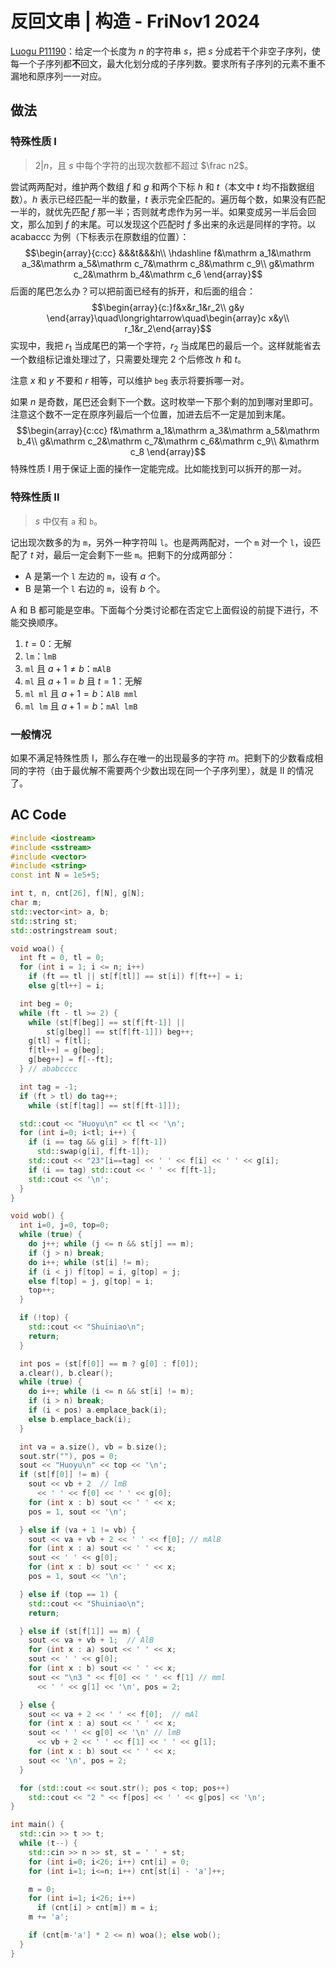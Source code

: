 # 反回文串 | 构造 - FriNov1 2024
[Luogu P11190](https://www.luogu.com.cn/problem/P11190)：给定一个长度为 $n$ 的字符串 $s$，把 $s$ 分成若干个非空子序列，使每一个子序列都**不**回文，最大化划分成的子序列数。要求所有子序列的元素不重不漏地和原序列一一对应。

## 做法
### 特殊性质 I
> $2|n$，且 $s$ 中每个字符的出现次数都不超过 $\frac n2$。

尝试两两配对，维护两个数组 $f$ 和 $g$ 和两个下标 $h$ 和 $t$（本文中 $t$ 均不指数据组数）。$h$ 表示已经匹配一半的数量，$t$ 表示完全匹配的。遍历每个数，如果没有匹配一半的，就优先匹配 $f$ 那一半；否则就考虑作为另一半。如果变成另一半后会回文，那么加到 $f$ 的末尾。可以发现这个匹配时 $f$ 多出来的永远是同样的字符。以 $\textrm{acabaccc}$ 为例（下标表示在原数组的位置）：
$$\begin{array}{c:cc}
&&&t&&&h\\ \hdashline
f&\mathrm a_1&\mathrm a_3&\mathrm a_5&\mathrm c_7&\mathrm c_8&\mathrm c_9\\
g&\mathrm c_2&\mathrm b_4&\mathrm c_6
\end{array}$$
后面的尾巴怎么办？可以把前面已经有的拆开，和后面的组合：
$$\begin{array}{c:}f&x&r_1&r_2\\ g&y
\end{array}\quad\longrightarrow\quad\begin{array}c
x&y\\ r_1&r_2\end{array}$$
实现中，我把 $r_1$ 当成尾巴的第一个字符，$r_2$ 当成尾巴的最后一个。这样就能省去一个数组标记谁处理过了，只需要处理完 2 个后修改 $h$ 和 $t$。

注意 $x$ 和 $y$ 不要和 $r$ 相等，可以维护 `beg` 表示将要拆哪一对。

如果 $n$ 是奇数，尾巴还会剩下一个数。这时枚举一下那个剩的加到哪对里即可。注意这个数不一定在原序列最后一个位置，加进去后不一定是加到末尾。
$$\begin{array}{c:cc}
f&\mathrm a_1&\mathrm a_3&\mathrm a_5&\mathrm b_4\\
g&\mathrm c_2&\mathrm c_7&\mathrm c_6&\mathrm c_9\\
&\mathrm c_8
\end{array}$$
特殊性质 I 用于保证上面的操作一定能完成。比如能找到可以拆开的那一对。

### 特殊性质 II
> $s$ 中仅有 `a` 和 `b`。

记出现次数多的为 `m`，另外一种字符叫 `l`。也是两两配对，一个 `m` 对一个 `l`，设匹配了 $t$ 对，最后一定会剩下一些 `m`。把剩下的分成两部分：
- A 是第一个 `l` 左边的 `m`，设有 $a$ 个。
- B 是第一个 `l` 右边的 `m`，设有 $b$ 个。

A 和 B 都可能是空串。下面每个分类讨论都在否定它上面假设的前提下进行，不能交换顺序。
1.  $t=0$：无解
1.  `lm`：`lmB`
1.  `ml` 且 $a+1\ne b$：`mAlB`
1.  `ml` 且 $a+1=b$ 且 $t=1$：无解
1.  `ml ml` 且 $a+1=b$：`AlB mml`
1.  `ml lm` 且 $a+1=b$：`mAl lmB`

### 一般情况
如果不满足特殊性质 I，那么存在唯一的出现最多的字符 $m$。把剩下的少数看成相同的字符（由于最优解不需要两个少数出现在同一个子序列里），就是 II 的情况了。

## AC Code
```cpp
#include <iostream>
#include <sstream>
#include <vector>
#include <string>
const int N = 1e5+5;

int t, n, cnt[26], f[N], g[N];
char m;
std::vector<int> a, b;
std::string st;
std::ostringstream sout;

void woa() {
  int ft = 0, tl = 0;
  for (int i = 1; i <= n; i++)
    if (ft == tl || st[f[tl]] == st[i]) f[ft++] = i;
    else g[tl++] = i;

  int beg = 0;
  while (ft - tl >= 2) {
    while (st[f[beg]] == st[f[ft-1]] ||
        st[g[beg]] == st[f[ft-1]]) beg++;
    g[tl] = f[tl];
    f[tl++] = g[beg];
    g[beg++] = f[--ft];
  } // ababcccc

  int tag = -1;
  if (ft > tl) do tag++;
    while (st[f[tag]] == st[f[ft-1]]);

  std::cout << "Huoyu\n" << tl << '\n';
  for (int i=0; i<tl; i++) {
    if (i == tag && g[i] > f[ft-1])
      std::swap(g[i], f[ft-1]);
    std::cout << "23"[i==tag] << ' ' << f[i] << ' ' << g[i];
    if (i == tag) std::cout << ' ' << f[ft-1];
    std::cout << '\n';
  }
}

void wob() {
  int i=0, j=0, top=0;
  while (true) {
    do j++; while (j <= n && st[j] == m);
    if (j > n) break;
    do i++; while (st[i] != m);
    if (i < j) f[top] = i, g[top] = j;
    else f[top] = j, g[top] = i;
    top++;
  }

  if (!top) {
    std::cout << "Shuiniao\n";
    return;
  }

  int pos = (st[f[0]] == m ? g[0] : f[0]);
  a.clear(), b.clear();
  while (true) {
    do i++; while (i <= n && st[i] != m);
    if (i > n) break;
    if (i < pos) a.emplace_back(i);
    else b.emplace_back(i);
  }

  int va = a.size(), vb = b.size();
  sout.str(""), pos = 0;
  sout << "Huoyu\n" << top << '\n';
  if (st[f[0]] != m) {
    sout << vb + 2  // lmB
      << ' ' << f[0] << ' ' << g[0];
    for (int x : b) sout << ' ' << x;
    pos = 1, sout << '\n';

  } else if (va + 1 != vb) {
    sout << va + vb + 2 << ' ' << f[0]; // mAlB
    for (int x : a) sout << ' ' << x;
    sout << ' ' << g[0];
    for (int x : b) sout << ' ' << x;
    pos = 1, sout << '\n';

  } else if (top == 1) {
    std::cout << "Shuiniao\n";
    return;

  } else if (st[f[1]] == m) {
    sout << va + vb + 1;  // AlB
    for (int x : a) sout << ' ' << x;
    sout << ' ' << g[0];
    for (int x : b) sout << ' ' << x;
    sout << "\n3 " << f[0] << ' ' << f[1] // mml
      << ' ' << g[1] << '\n', pos = 2;

  } else {
    sout << va + 2 << ' ' << f[0];  // mAl
    for (int x : a) sout << ' ' << x;
    sout << ' ' << g[0] << '\n' // lmB
      << vb + 2 << ' ' << f[1] << ' ' << g[1];
    for (int x : b) sout << ' ' << x;
    sout << '\n', pos = 2;
  }

  for (std::cout << sout.str(); pos < top; pos++)
    std::cout << "2 " << f[pos] << ' ' << g[pos] << '\n';
}

int main() {
  std::cin >> t >> t;
  while (t--) {
    std::cin >> n >> st, st = ' ' + st;
    for (int i=0; i<26; i++) cnt[i] = 0;
    for (int i=1; i<=n; i++) cnt[st[i] - 'a']++;

    m = 0;
    for (int i=1; i<26; i++)
      if (cnt[i] > cnt[m]) m = i;
    m += 'a';

    if (cnt[m-'a'] * 2 <= n) woa(); else wob();
  }
}
```
